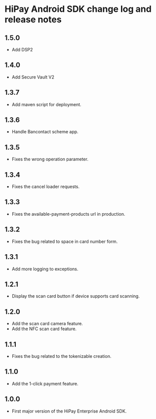 HiPay Android SDK change log and release notes
================================================

1.5.0
-----
* Add DSP2

1.4.0
-----
* Add Secure Vault V2

1.3.7
-----
* Add maven script for deployment.

1.3.6
-----
* Handle Bancontact scheme app.

1.3.5
-----
* Fixes the wrong operation parameter.

1.3.4
-----
* Fixes the cancel loader requests.

1.3.3
-----
* Fixes the available-payment-products url in production.

1.3.2
-----
* Fixes the bug related to space in card number form.

1.3.1
-----
* Add more logging to exceptions.

1.2.1
-----
* Display the scan card button if device supports card scanning.

1.2.0
-----
* Add the scan card camera feature.
* Add the NFC scan card feature.

1.1.1
-----
* Fixes the bug related to the tokenizable creation.

1.1.0
-----
* Add the 1-click payment feature.

1.0.0
-----
* First major version of the HiPay Enterprise Android SDK.
